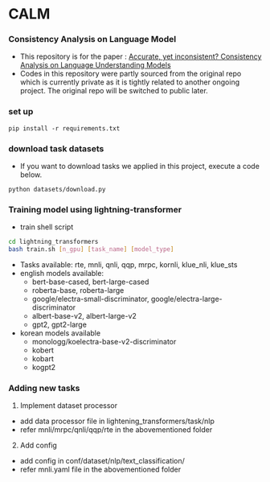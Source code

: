 # CALM
### Consistency Analysis on Language Model

- This repository is for the paper : [Accurate, yet inconsistent? Consistency Analysis on Language Understanding Models](https://arxiv.org/abs/2108.06665)
- Codes in this repository were partly sourced from the original repo which is currently private as it is tightly related to another ongoing project. The original repo will be switched to public later.

### set up
```
pip install -r requirements.txt
```

### download task datasets
- If you want to download tasks we applied in this project, execute a code below.
```
python datasets/download.py
```

### Training model using lightning-transformer
- train shell script
```bash
cd lightning_transformers
bash train.sh [n_gpu] [task_name] [model_type]
```
- Tasks available: rte, mnli, qnli, qqp, mrpc, kornli, klue_nli, klue_sts
- english models available:
    - bert-base-cased, bert-large-cased
    - roberta-base, roberta-large
    - google/electra-small-discriminator, google/electra-large-discriminator
    - albert-base-v2, albert-large-v2
    - gpt2, gpt2-large
- korean models available
    - monologg/koelectra-base-v2-discriminator
    - kobert
    - kobart
    - kogpt2




### Adding new tasks
1) Implement dataset processor
- add data processor file in lightening_transformers/task/nlp
- refer mnli/mrpc/qnli/qqp/rte in the abovementioned folder

2) Add config
- add config in conf/dataset/nlp/text_classification/
- refer mnli.yaml file in the abovementioned folder

